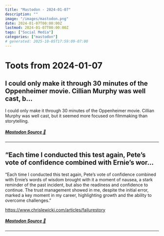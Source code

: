 ```yaml
---
title: "Mastodon - 2024-01-07"
description: ""
image: "/images/mastodon.png"
date: 2024-01-07T00:00:00Z
lastmod: 2024-01-07T00:00:00Z
tags: ["Social Media"]
categories: ["mastodon"]
# generated: 2025-10-05T17:59:09-07:00
---
```


# Toots from 2024-01-07

## I could only make it through 30 minutes of the Oppenheimer movie. Cillian Murphy was well cast, b...

I could only make it through 30 minutes of the Oppenheimer movie. Cillian Murphy was well cast, but it seemed more focused on filmmaking than storytelling.

##### [Mastodon Source 🐘](https://hachyderm.io/@mweagle/111713243931755106)

---

## “Each time I conducted this test again, Pete’s vote of confidence combined with Ernie’s wor...

“Each time I conducted this test again, Pete’s vote of confidence combined with Ernie’s words of wisdom brought with it a moment of nausea, a stark reminder of the past incident, but also the readiness and confidence to continue. The trust management showed in me, despite the initial error, marked a key moment in my career, highlighting growth and the ability to overcome challenges.”

<https://www.chrislewicki.com/articles/failurestory>

##### [Mastodon Source 🐘](https://hachyderm.io/@mweagle/111713200120594380)

---

